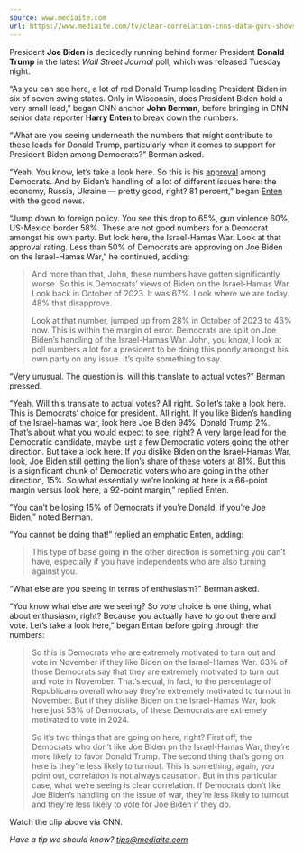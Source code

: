 ```yaml
---
source: www.mediaite.com
url: https://www.mediaite.com/tv/clear-correlation-cnns-data-guru-shows-how-israel-hamas-war-is-costing-biden-big-with-voters-in-latest-brutal-poll/
---
```


President **Joe Biden** is decidedly running behind former President **Donald Trump** in the latest _Wall Street Journal_ poll, which was released Tuesday night.

“As you can see here, a lot of red Donald Trump leading President Biden in six of seven swing states. Only in Wisconsin, does President Biden hold a very small lead,” began CNN anchor **John Berman**, before bringing in CNN senior data reporter **Harry Enten** to break down the numbers.

“What are you seeing underneath the numbers that might contribute to these leads for Donald Trump, particularly when it comes to support for President Biden among Democrats?” Berman asked.

“Yeah. You know, let’s take a look here. So this is his [approval](https://www.wsj.com/politics/elections/trump-biden-poll-swing-states-ad594acb) among Democrats. And by Biden’s handling of a lot of different issues here: the economy, Russia, Ukraine — pretty good, right? 81 percent,” began [Enten](https://www.mediaite.com/tag/harry-enten/) with the good news.

“Jump down to foreign policy. You see this drop to 65%, gun violence 60%, US-Mexico border 58%. These are not good numbers for a Democrat amongst his own party. But look here, the Israel-Hamas War. Look at that approval rating. Less than 50% of Democrats are approving on Joe Biden on the Israel-Hamas War,” he continued, adding:

> And more than that, John, these numbers have gotten significantly worse. So this is Democrats’ views of Biden on the Israel-Hamas War. Look back in October of 2023. It was 67%. Look where we are today. 48% that disapprove.
> 
> Look at that number, jumped up from 28% in October of 2023 to 46% now. This is within the margin of error. Democrats are split on Joe Biden’s handling of the Israel-Hamas War. John, you know, I look at poll numbers a lot for a president to be doing this poorly amongst his own party on any issue. It’s quite something to say.

“Very unusual. The question is, will this translate to actual votes?” Berman pressed.

“Yeah. Will this translate to actual votes? All right. So let’s take a look here. This is Democrats’ choice for president. All right. If you like Biden’s handling of the Israel-hamas war, look here Joe Biden 94%, Donald Trump 2%. That’s about what you would expect to see, right? A very large lead for the Democratic candidate, maybe just a few Democratic voters going the other direction. But take a look here. If you dislike Biden on the Israel-Hamas War, look, Joe Biden still getting the lion’s share of these voters at 81%. But this is a significant chunk of Democratic voters who are going in the other direction, 15%. So what essentially we’re looking at here is a 66-point margin versus look here, a 92-point margin,” replied Enten.

“You can’t be losing 15% of Democrats if you’re Donald, if you’re Joe Biden,” noted Berman.

“You cannot be doing that!” replied an emphatic Enten, adding:

> This type of base going in the other direction is something you can’t have, especially if you have independents who are also turning against you.

“What else are you seeing in terms of enthusiasm?” Berman asked.

“You know what else are we seeing? So vote choice is one thing, what about enthusiasm, right? Because you actually have to go out there and vote. Let’s take a look here,” began Entan before going through the numbers:

> So this is Democrats who are extremely motivated to turn out and vote in November if they like Biden on the Israel-Hamas War. 63% of those Democrats say that they are extremely motivated to turn out and vote in November. That’s equal, in fact, to the percentage of Republicans overall who say they’re extremely motivated to turnout in November. But if they dislike Biden on the Israel-Hamas War, look here just 53% of Democrats, of these Democrats are extremely motivated to vote in 2024.
> 
> So it’s two things that are going on here, right? First off, the Democrats who don’t like Joe Biden pn the Israel-Hamas War, they’re more likely to favor Donald Trump. The second thing that’s going on here is they’re less likely to turnout. This is something, again, you point out, correlation is not always causation. But in this particular case, what we’re seeing is clear correlation. If Democrats don’t like Joe Biden’s handling on the issue of war, they’re less likely to turnout and they’re less likely to vote for Joe Biden if they do.

Watch the clip above via CNN.

_Have a tip we should know? [tips@mediaite.com](mailto:tips@mediaite.com)_

